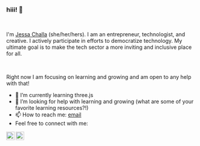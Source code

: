 ### hiii!  👋

<br />

I'm [Jessa Challa](https://jessachalla.com/) (she/her/hers). I am an entrepreneur, technologist, and creative. I actively participate in efforts to democratize technology. My ultimate goal is to make the tech sector a more inviting and inclusive place for all.

<br />

Right now I am focusing on learning and growing and am open to any help with that!

- 🌱 I’m currently learning three.js  
- 🤔 I’m looking for help with learning and growing (what are some of your favorite learning resources?!)
- 📫 How to reach me: [email](mailto:contact@jessachalla.com)
- Feel free to connect with me:

<a href="https://twitter.com/JessaChalla">
  <img align="left" alt="Jessa's Twitter" width="22px" src="https://raw.githubusercontent.com/peterthehan/peterthehan/master/assets/twitter.svg" />
</a>
<a href="https://www.linkedin.com/in/jessa-challa/">
  <img align="left" alt="Jessa's LinkedIN" width="22px" src="https://raw.githubusercontent.com/peterthehan/peterthehan/master/assets/linkedin.svg" />
</a>
<!--
**jessachalla/jessachalla** is a ✨ _special_ ✨ repository because its `README.md` (this file) appears on your GitHub profile.

Here are some ideas to get you started:

- 🔭 I’m currently working on ...
- 🌱 I’m currently learning ...
- 👯 I’m looking to collaborate on ...
- 🤔 I’m looking for help with ...
- 💬 Ask me about ...
- 📫 How to reach me: ...
- 😄 Pronouns: ...
- ⚡ Fun fact: ...
-->
